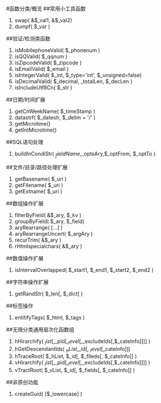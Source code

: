 #函数分类/概览
##常用小工具函数
1.	swap( &$_val1, &$_val2)
2.	dumpf( $_var )

##验证/检测类函数
1. isMobilephoneValid( $_phonenum )
2. isQQValid( $_qqnum )
3. isZipcodeValid( $_zipcode )
4. isEmailValid( $_email )
5. isIntegerValid( $_int, $_type='int', $_unsigned=false)
6. isDecimalValid( $_decimal, _totalLen, $_decLen )
7. isIncludeUtf8Cn( $_str )

##日期/时间扩展
1.	getCnWeekName( $_timeStamp )
2.	datastrf( $_datestr, $_delim = '/' )
3.	getMicrotime()
4.	getIntMicrotime()

##SQL语句处理
1. buildInCondiStr( $_fieldName,$_optsAry,$_optFrom, $_optTo )


##文件/目录/路径处理扩展
1.	getBasename( $_uri )  
2.	getFilename( $_uri )
3.	getExtname( $_uri )

##数组操作扩展
1.	filterByField( &$_ary, $_kv )
2.	groupByField( $_ary, $_field)
3.	aryRearrange( [...] )
4.	aryRearrangeUncert( $_argAry )
5.	recurTrim( &$_ary )
6.	rHtmlspecialchars( &$_ary )

##数值操作扩展
1.	isIntervalOverlapped( $_start1, $_end1, $_start2, $_end2 )

##字符串操作扩展
1.	getRandStr( $_len[, $_dict] )

##标签操作
1.	entitifyTags( $_html, $_tags )

##无限分类通用层次化函数组
1. hHirarchify( $_list[,$_pid[,$_level[,$_excludeIds[,$_cateInfo]]]] )
2. hGetDescendantIds( $_hList,$_id[, $_level[$_cateInfo]])
3. hTraceRoot( $_hList, $_id[, $_fileds[, $_cateInfo]] )
4. vHirarchify( $_list[,$_pid[,$_level[,$_excludeIds[,$_cateInfo]]]] )
5. vTractRoot( $_vList, $_id[, $_fields[, $_cateInfo]] )

##非原创功能
1.	createGuid( [$_lowercase] )